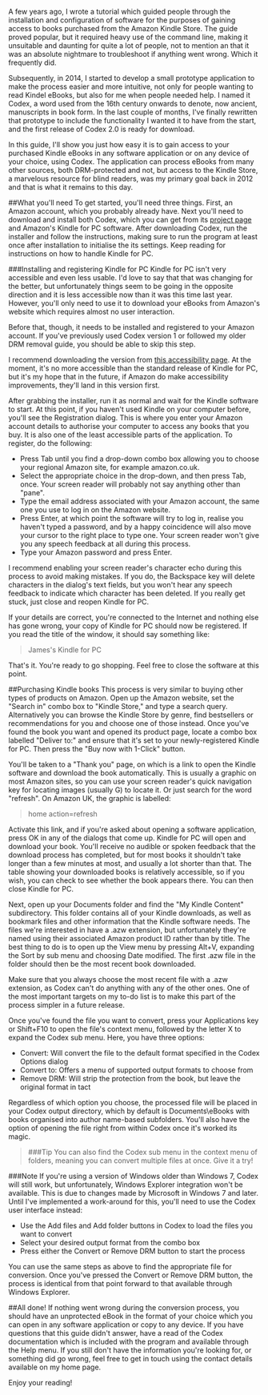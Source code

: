 A few years ago, I wrote a tutorial which guided people through the installation and configuration of software for the purposes of gaining access to books purchased from the Amazon Kindle Store.  The guide proved popular, but it required heavy use of the command line, making it unsuitable and daunting for quite a lot of people, not to mention an that it was an absolute nightmare to troubleshoot if anything went wrong.  Which it frequently did.

Subsequently, in 2014, I started to develop a small prototype application to make the process easier and more intuitive, not only for people wanting to read Kindel eBooks, but also for me when people needed help.  I named it Codex, a word used from the 16th century onwards to denote, now ancient, manuscripts in book form.  In the last couple of months, I've finally rewritten that prototype to include the functionality I wanted it to have from the start, and the first release of Codex 2.0 is ready for download.

In this guide, I'll show you just how easy it is to gain access to your purchased Kindle eBooks in any software application or on any device of your choice, using Codex.  The application can process eBooks from many other sources, both DRM-protected and not, but access to the Kindle Store, a marvelous resource for blind readers, was my primary goal back in 2012 and that is what it remains to this day.

##What you'll need
To get started, you'll need three things.  First, an Amazon account, which you probably already have.  Next you'll need to download and install both Codex, which you can get from its [project page](http://jscholes.net/project/codex) and Amazon's Kindle for PC software.  After downloading Codex, run the installer and follow the instructions, making sure to run the program at least once after installation to initialise the its settings.  Keep reading for instructions on how to handle Kindle for PC.

###Installing and registering Kindle for PC
Kindle for PC isn't very accessible and even less usable.  I'd love to say that that was changing for the better, but unfortunately things seem to be going in the opposite direction and it is less accessible now than it was this time last year.  However, you'll only need to use it to download your eBooks from Amazon's website which requires almost no user interaction.

Before that, though, it needs to be installed and registered to your Amazon account.  If you've previously used Codex version 1 or followed my older DRM removal guide, you should be able to skip this step.

I recommend downloading the version from [this accessibility page](https://www.amazon.com/gp/help/customer/display.html?nodeId=200596280).  At the moment, it's no more accessible than the standard release of Kindle for PC, but it's my hope that in the future, if Amazon do make accessibility improvements, they'll land in this version first.

After grabbing the installer, run it as normal and wait for the Kindle software to start.  At this point, if you haven't used Kindle on your computer before, you'll see the Registration dialog.  This is where you enter your Amazon account details to authorise your computer to access any books that you buy.  It is also one of the least accessible parts of the application.  To register, do the following:

- Press Tab until you find a drop-down combo box allowing you to choose your regional Amazon site, for example amazon.co.uk.
- Select the appropriate choice in the drop-down, and then press Tab, once.  Your screen reader will probably not say anything other than "pane".
- Type the email address associated with your Amazon account, the same one you use to log in on the Amazon website.
- Press Enter, at which point the software will try to log in, realise you haven't typed a password, and by a happy coincidence will also move your cursor to the right place to type one.  Your screen reader won't give you any speech feedback at all during this process.
- Type your Amazon password and press Enter.

I recommend enabling your screen reader's character echo during this process to avoid making mistakes.  If you do, the Backspace key will delete characters in the dialog's text fields, but you won't hear any speech feedback to indicate which character has been deleted.  If you really get stuck, just close and reopen Kindle for PC.

If your details are correct, you're connected to the Internet and nothing else has gone wrong, your copy of Kindle for PC should now be registered.  If you read the title of the window, it should say something like:

> James's Kindle for PC

That's it.  You're ready to go shopping.  Feel free to close the software at this point.

##Purchasing Kindle books
This process is very similar to buying other types of products on Amazon.  Open up the Amazon website, set the "Search in" combo box to "Kindle Store," and type a search query.  Alternatively you can browse the Kindle Store by genre, find bestsellers or recommendations for you and choose one of those instead.  Once you've found the book you want and opened its product page, locate a combo box labelled "Deliver to:" and ensure that it's set to your newly-registered Kindle for PC.  Then press the "Buy now with 1-Click" button.

You'll be taken to a "Thank you" page, on which is a link to open the Kindle software and download the book automatically.  This is usually a graphic on most Amazon sites, so you can use your screen reader's quick navigation key for locating images (usually G) to locate it. Or just search for the word "refresh".  On Amazon UK, the graphic is labelled:

> home action=refresh

Activate this link, and if you're asked about opening a software application, press OK in any of the dialogs that come up.  Kindle for PC will open and download your book.  You'll receive no audible or spoken feedback that the download process has completed, but for most books it shouldn't take longer than a few minutes at most, and usually a lot shorter than that.  The table showing your downloaded books is relatively accessible, so if you wish, you can check to see whether the book appears there.  You can then close Kindle for PC.

Next, open up your Documents folder and find the "My Kindle Content" subdirectory.  This folder contains all of your Kindle downloads, as well as bookmark files and other information that the Kindle software needs.  The files we're interested in have a .azw extension, but unfortunately they're named using their associated Amazon product ID rather than by title.  The best thing to do is to open up the View menu by pressing Alt+V, expanding the Sort by sub menu and choosing Date modified.  The first .azw file in the folder should then be the most recent book downloaded.

Make sure that you always choose the most recent file with a .azw extension, as Codex can't do anything with any of the other ones.  One of the most important targets on my to-do list is to make this part of the process simpler in a future release.

Once you've found the file you want to convert, press your Applications key or Shift+F10 to open the file's context menu, followed by the letter X to expand the Codex sub menu.  Here, you have three options:

- Convert: Will convert the file to the default format specified in the Codex Options dialog
- Convert to: Offers a menu of supported output formats to choose from
- Remove DRM: Will strip the protection from the book, but leave the original format in tact

Regardless of which option you choose, the processed file will be placed in your Codex output directory, which by default is Documents\eBooks with books organised into author name-based subfolders.  You'll also have the option of opening the file right from within Codex once it's worked its magic.

> ###Tip
> You can also find the Codex sub menu in the context menu of folders, meaning you can convert multiple files at once.  Give it a try!

###Note
If you're using a version of Windows older than Windows 7, Codex will still work, but unfortunately, Windows Explorer integration won't be available.  This is due to changes made by Microsoft in Windows 7 and later.  Until I've implemented a work-around for this, you'll need to use the Codex user interface instead:

- Use the Add files and Add folder buttons in Codex to load the files you want to convert
- Select your desired output format from the combo box
- Press either the Convert or Remove DRM button to start the process

You can use the same steps as above to find the appropriate file for conversion.  Once you've pressed the Convert or Remove DRM button, the process is identical from that point forward to that available through Windows Explorer.

##All done!
If nothing went wrong during the conversion process, you should have an unprotected eBook in the format of your choice which you can open in any software application or copy to any device.  If you have questions that this guide didn't answer, have a read of the Codex documentation which is included with the program and available through the Help menu.  If you still don't have the information you're looking for, or something did go wrong, feel free to get in touch using the contact details available on my home page.

Enjoy your reading!